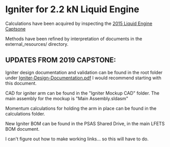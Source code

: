 # Igniter for 2.2 kN Liquid Engine

Calculations have been acquired by inspecting the [2015 Liquid Engine Captsone](https://github.com/psas/liquid-engine-capstone-2015/blob/master/2kN/analysis/Jupyter_Notebooks/LFRE.ipynb)

Methods have been refined by interpretation of documents in the external_resources/ directory.

## UPDATES FROM 2019 CAPSTONE:

Igniter design documentation and validation can be found in the root folder under [Igniter-Design-Documentation.pdf](https://github.com/psas/liquid-engine-test-stand/blob/master/igniter/Igniter-Design-Documentation.pdf)  I would recommend starting with this document.

CAD for igniter arm can be found in the "Igniter Mockup CAD" folder.  The main assembly for the mockup is "Main Assembly.sldasm"

Momentum calculations for holding the arm in place can be found in the calculations folder.

New Igniter BOM can be found in the PSAS Shared Drive, in the main LFETS BOM document.

I can't figure out how to make working links... so this will have to do.
